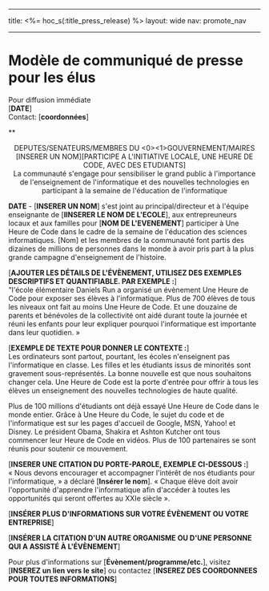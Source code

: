 * * *

title: <%= hoc_s(:title_press_release) %> layout: wide nav: promote_nav

* * *

# Modèle de communiqué de presse pour les élus

Pour diffusion immédiate   
[**DATE**]   
Contact: [**coordonnées**]  
  


**

<center>
  DEPUTES/SENATEURS/MEMBRES DU <0><1>GOUVERNEMENT/MAIRES [INSERER UN NOM][PARTICIPE A L'INITIATIVE LOCALE, UNE HEURE DE CODE, AVEC DES ETUDIANTS]</strong><br /> La communauté s'engage pour sensibiliser le grand public à l'importance de l'enseignement de l'informatique et des nouvelles technologies en participant à la semaine de l'éducation de l'informatique
</center>

  
  
</p> 

**DATE** - [**INSERER UN NOM**] s'est joint au principal/directeur et à l'équipe enseignante de [**IINSERER LE NOM DE L'ECOLE**], aux entrepreuneurs locaux et aux familles pour [**NOM DE L'EVENEMENT**] participer à Une Heure de Code dans le cadre de la semaine de l'éducation des sciences informatiques. [Nom] et les membres de la communauté font partis des dizaines de millions de personnes dans le monde à avoir pris part à la plus grande campagne d'enseignement de l'histoire.

[**AJOUTER LES DÉTAILS DE L'ÉVÈNEMENT, UTILISEZ DES EXEMPLES DESCRIPTIFS ET QUANTIFIABLE. PAR EXEMPLE :**]   
"l'école élémentaire Daniels Run a organisé un évènement Une Heure de Code pour exposer ses élèves à l'informatique. Plus de 700 élèves de tous les niveaux ont fait au moins Une Heure de Code. Et une douzaine de parents et bénévoles de la collectivité ont aidé durant toute la journée et réuni les enfants pour leur expliquer pourquoi l'informatique est importante dans leur quotidien. »

[**EXEMPLE DE TEXTE POUR DONNER LE CONTEXTE :**]   
Les ordinateurs sont partout, pourtant, les écoles n'enseignent pas l'informatique en classe. Les filles et les étudiants issus de minorités sont gravement sous-représentés. La bonne nouvelle est que nous souhaitons changer cela. Une Heure de Code est la porte d'entrée pour offrir à tous les élèves un enseignement des nouvelles technologies de haute qualité.

Plus de 100 millions d'étudiants ont déjà essayé Une Heure de Code dans le monde entier. Grâce à Une Heure du Code, le sujet du code et de l'informatique est sur les pages d'accueil de Google, MSN, Yahoo! et Disney. Le président Obama, Shakira et Ashton Kutcher ont tous commencer leur Heure de Code en vidéos. Plus de 100 partenaires se sont réunis pour soutenir ce mouvement.

[**INSERER UNE CITATION DU PORTE-PAROLE, EXEMPLE CI-DESSOUS :**]   
« Nous devons encourager et accompagner l'intérêt de nos étudiants pour l'informatique, » a déclaré [**Insérer le nom**]. « Chaque élève doit avoir l'opportunité d'apprendre l'informatique afin d'accéder à toutes les opportunités qui seront offertes au XXIe siècle ».

[**INSÉRER PLUS D'INFORMATIONS SUR VOTRE ÉVÈNEMENT OU VOTRE ENTREPRISE**]

[**INSÉRER LA CITATION D'UN AUTRE ORGANISME OU D'UNE PERSONNE QUI A ASSISTÉ À L'ÉVÈNEMENT**]

Pour plus d'informations sur [**Évènement/programme/etc.**], visitez [**INSEREZ un lien vers le site**] ou contactez [**INSEREZ DES COORDONNEES POUR TOUTES INFORMATIONS**]